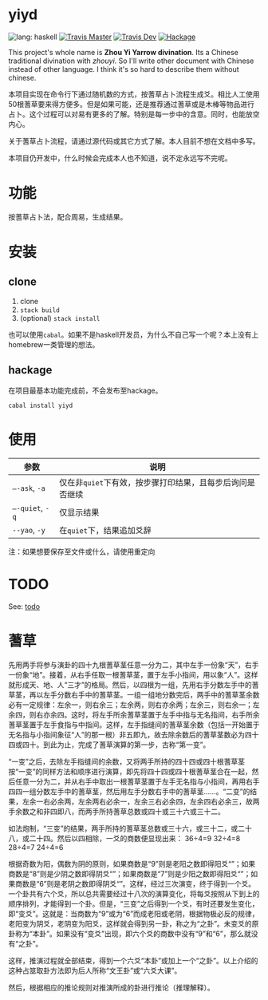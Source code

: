 # yiyd
![lang: haskell](https://img.shields.io/badge/lang-haskell-brightgreen.svg)
[![Travis Master](https://img.shields.io/travis/VonFry/yiyd/master.svg?label=master)](https://travis-ci.org/VonFry/yiyd)
[![Travis Dev](https://img.shields.io/travis/VonFry/yiyd/develop.svg?label=develop)](https://travis-ci.org/VonFry/yiyd)
[![Hackage](https://img.shields.io/hackage/v/yiyd.svg)](https://hackage.haskell.org/package/yiyd)

This project's whole name is __Zhou Yi Yarrow divination__. Its a Chinese traditional divination with _zhouyi_. So I'll write other document with Chinese instead of other language. I think it's so hard to describe them without chinese.

本项目实现在命令行下通过随机数的方式，按蓍草占卜流程生成爻。相比人工使用50根蓍草要来得方便多。但是如果可能，还是推荐通过蓍草或是木棒等物品进行占卜。这个过程可以对易有更多的了解。特别是每一步中的含意。同时，也能放空内心。

关于蓍草占卜流程，请通过源代码或其它方式了解。本人目前不想在文档中多写。

本项目仍开发中，什么时候会完成本人也不知道，说不定永远写不完呢。

# 功能

按蓍草占卜法，配合周易，生成结果。

# 安装

## clone

1. clone
2. `stack build`
3. (optional) `stack install`

也可以使用`cabal`。如果不是haskell开发员，为什么不自己写一个呢？本上没有上homebrew一类管理的想法。

## hackage

在项目最基本功能完成前，不会发布至hackage。

`cabal install yiyd`

# 使用


| 参数 | 说明 |
| --- | --- |
| `—-ask`, `-a` | 仅在非`quiet`下有效，按步骤打印结果，且每步后询问是否继续 |
| `—-quiet`, `-q` | 仅显示结果 |
| `--yao`, `-y` | 在`quiet`下，结果追加爻辞 |

注：如果想要保存至文件或什么，请使用重定向

# TODO

See: [todo](./todo.org)

# 蓍草

先用两手将参与演卦的四十九根蓍草茎任意一分为二，其中左手一份象“天”，右手一份象“地”。接着，从右手任取一根蓍草茎，置于左手小指间，用以象“人”。这样就形成天、地、人“三才”的格局。然后，以四根为一组，先用右手分数左手中的蓍草茎，再以左手分数右手中的蓍草茎。一组一组地分数完后，两手中的蓍草茎余数必有一定规律：左余一，则右余三；左余两，则右亦余两；左余三，则右余一；左余四，则右亦余四。这时，将左手所余蓍草茎置于左手中指与无名指间，右手所余蓍草茎置于左手食指与中指间。这样，左手指缝间的蓍草茎余数（包括一开始置于无名指与小指间象征“人”的那一根）非五即九，故去除余数后的蓍草茎数必为四十四或四十。到此为止，完成了蓍草演算的第一步，古称“第一变”。

“一变”之后，去除左手指缝间的余数，又将两手所持的四十四或四十根蓍草茎按“一变”的同样方法和顺序进行演算，即先将四十四或四十根蓍草茎合在一起，然后任意一分为二，并从右手中取出一根蓍草茎置于左手无名指与小指间，再用右手四四一组分数左手中的蓍草茎，然后用左手分数右手中的蓍草茎……。“二变”的结果，左余一右必余两，左余两右必余一，左余三右必余四，左余四右必余三，故两手余数之和非四即八，而两手所持蓍草总数或四十或三十六或三十二。

如法炮制，“三变”的结果，两手所持的蓍草茎总数或三十六，或三十二，或二十八，或二十四。然后以四相除，一爻的商数便显现出来：
36÷4=9
32÷4=8
28÷4=7
24÷4=6

根据奇数为阳，偶数为阴的原则，如果商数是“9”则是老阳之数即得阳爻“”；如果商数是“8”则是少阴之数即得阴爻“”；如果商数是“7”则是少阳之数即得阳爻“”；如果商数是“6”则是老阴之数即得阴爻“”。这样，经过三次演变，终于得到一个爻。一个卦共有六个爻，所以总共需要经过十八次的演算变化，将每爻按照从下到上的顺序排列，才能得到一个卦。但是，“三变”之后得到一个爻，有时还要发生变化，即“变爻”。这就是：当商数为“9”或为“6”而成老阳或老阴，根据物极必反的规律，老阳变为阴爻，老阴变为阳爻，这样就会得到另一卦，称之为“之卦”。未变爻的原卦称为“本卦”。如果没有“变爻”出现，即六个爻的商数中没有“9”和“6”，那么就没有“之卦”。

这样，推演过程就全部结束，得到一个六爻“本卦”或加上一个“之卦”。以上介绍的这种占筮取卦方法即为后人所称“文王卦”或“六爻大课”。

然后，根据相应的推论规则对推演所成的卦进行推论（推理解释）。

